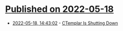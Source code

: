# [Published on 2022-05-18](index.md)

* [2022-05-18, 14:43:02](https://news.ycombinator.com/item?id=31423396) - [CTemplar Is Shutting Down](https://ctemplar.com/ctemplar-is-shutting-down/)
